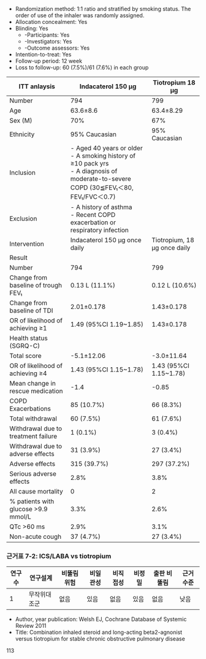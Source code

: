 - Randomization method: 1:1 ratio and stratified by smoking status. The order of use of the inhaler was randomly assigned.
- Allocation concealment: Yes
- Blinding: Yes
    - -Participants: Yes
    - -Investigators: Yes
    - -Outcome assessors: Yes
- Intention-to-treat: Yes
- Follow-up period: 12 week
- Loss to follow-up: 60 (7.5%)/61 (7.6%) in each group

| ITT anlaysis | Indacaterol 150 μg | Tiotropium 18 μg |
|---|---|---|
| Number | 794 | 799 |
| Age | 63.6±8.6 | 63.4±8.29 |
| Sex (M) | 70% | 67% |
| Ethnicity | 95% Caucasian | 95% Caucasian |
| Inclusion | - Aged 40 years or older<br>- A smoking history of ≥10 pack yrs<br>- A diagnosis of moderate-to-severe COPD (30≦FEV₁＜80, FEV₁/FVC＜0.7) | |
| Exclusion | - A history of asthma<br>- Recent COPD exacerbation or respiratory infection | |
| Intervention | Indacaterol 150 μg once daily | Tiotropium, 18 μg once daily |
| Result | | |
| Number | 794 | 799 |
| Change from baseline of trough FEV₁ | 0.13 L (11.1%) | 0.12 L (10.6%) |
| Change from baseline of TDI | 2.01±0.178 | 1.43±0.178 |
| OR of likelihood of achieving ≥1 | 1.49 (95%CI 1.19~1.85) | 1.43±0.178 |
| Health status (SGRQ-C) | | |
| Total score | -5.1±12.06 | -3.0±11.64 |
| OR of likelihood of achieving ≥4 | 1.43 (95%CI 1.15~1.78) | 1.43 (95%CI 1.15~1.78) |
| Mean change in rescue medication | -1.4 | -0.85 |
| COPD Exacerbations | 85 (10.7%) | 66 (8.3%) |
| Total withdrawal | 60 (7.5%) | 61 (7.6%) |
| Withdrawal due to treatment failure | 1 (0.1%) | 3 (0.4%) |
| Withdrawal due to adverse effects | 31 (3.9%) | 27 (3.4%) |
| Adverse effects | 315 (39.7%) | 297 (37.2%) |
| Serious adverse effects | 2.8% | 3.8% |
| All cause mortality | 0 | 2 |
| % patients with glucose >9.9 mmol/L | 3.3% | 2.6% |
| QTc >60 ms | 2.9% | 3.1% |
| Non-acute cough | 37 (4.7%) | 27 (3.4%) |

### 근거표 7-2: ICS/LABA vs tiotropium

| 연구수 | 연구설계 | 비뚤림 위험 | 비일관성 | 비직접성 | 비정밀 | 출판 비뚤림 | 근거수준 |
|---|---|---|---|---|---|---|---|
| 1 | 무작위대조군 | 없음 | 있음 | 없음 | 있음 | 없음 | 낮음 |

- Author, year publication: Welsh EJ, Cochrane Database of Systemic Review 2011
- Title: Combination inhaled steroid and long-acting beta2-agnonist versus tiotropium for stable chronic obstructive pulmonary disease

<PAGE>113